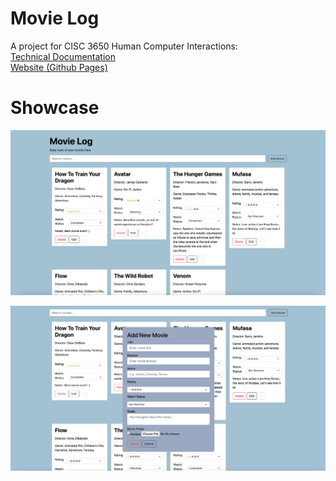 # Movie Log
A project for CISC 3650 Human Computer Interactions: <br>
[Technical Documentation](https://docs.google.com/document/d/1R0ewtG4ZI1LErHrQPvl_X_52BGxqV9sqvjbjgBd1xmI/edit?tab=t.0) <br>
[Website (Github Pages)](https://kyrushiqi.github.io/Movie-Log/) <br>

# Showcase
![alt text](https://github.com/Kyrushiqi/Movie-Log/blob/26d69a44a890d5c2dcf8a1311d7c8062f3643205/Movie%20Log.png?raw=true) <br>

![alt text](https://github.com/Kyrushiqi/Movie-Log/blob/26d69a44a890d5c2dcf8a1311d7c8062f3643205/Movie%20Log%202.png?raw=true) <br>

